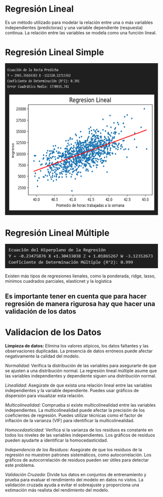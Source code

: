 # Regresión Lineal
Es un método utilizado para modelar la relación entre una o más variables independientes (predictoras) y una variable dependiente (respuesta) continua. La relación entre las variables se modela como una función lineal.

# Regresión Lineal Simple
<p align="center">
<img src="Images/regresionlienalsimple.png"  height=500>
</p>




# Regresión Lineal Múltiple

<p align="center">
<img src="Images/regresionlienalmultiple.png"  height=80>
</p>

Existen más tipos de regresiones lienales, como la ponderada, ridge, lasso, mínimos cuadrados parciales, elasticnet y la logística
<br>

<h2> Es importante tener en cuenta que para hacer regresión de manera rigurosa hay que hacer una validación de los datos <h2>

# Validacion de los Datos

**Limpieza de datos:** Elimina los valores atípicos, los datos faltantes y las observaciones duplicadas. La presencia de datos erróneos puede afectar negativamente la calidad del modelo.

*Normalidad:* Verifica la distribución de las variables para asegurarte de que se ajusten a una distribución normal. La regresión lineal múltiple asume que las variables independientes y dependiente siguen una distribución normal.

*Linealidad:* Asegúrate de que exista una relación lineal entre las variables independientes y la variable dependiente. Puedes usar gráficos de dispersión para visualizar esta relación.

*Multicolinealidad:* Comprueba si existe multicolinealidad entre las variables independientes. La multicolinealidad puede afectar la precisión de los coeficientes de regresión. Puedes utilizar técnicas como el factor de inflación de la varianza (VIF) para identificar la multicolinealidad.

*Homocedasticidad:* Verifica si la varianza de los residuos es constante en todos los niveles de las variables independientes. Los gráficos de residuos pueden ayudarte a identificar la homocedasticidad.

*Independencia de los Residuos:* Asegúrate de que los residuos de la regresión no muestren patrones sistemáticos, como autocorrelación. Los gráficos de autocorrelación de residuos pueden ser útiles para detectar este problema.

*Validación Cruzada:* Divide tus datos en conjuntos de entrenamiento y prueba para evaluar el rendimiento del modelo en datos no vistos. La validación cruzada ayuda a evitar el sobreajuste y proporciona una estimación más realista del rendimiento del modelo.
